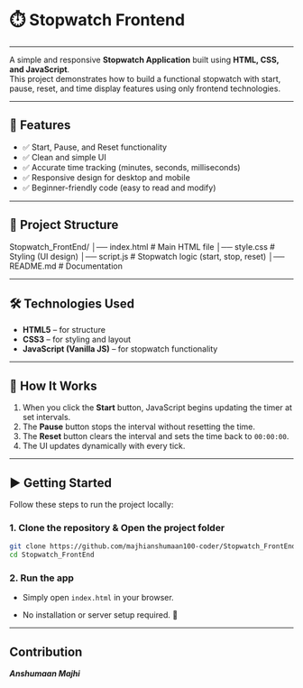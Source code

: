 # ⏱️ Stopwatch Frontend 

----------------------------------------------

A simple and responsive **Stopwatch Application** built using **HTML, CSS, and JavaScript**.  
This project demonstrates how to build a functional stopwatch with start, pause, reset, and time display features using only frontend technologies.

---

## 🚀 Features

- ✅ Start, Pause, and Reset functionality  
- ✅ Clean and simple UI  
- ✅ Accurate time tracking (minutes, seconds, milliseconds)  
- ✅ Responsive design for desktop and mobile  
- ✅ Beginner-friendly code (easy to read and modify)  

---

## 📂 Project Structure

Stopwatch_FrontEnd/
│── index.html # Main HTML file
│── style.css # Styling (UI design)
│── script.js # Stopwatch logic (start, stop, reset)
│── README.md # Documentation


---

## 🛠️ Technologies Used

- **HTML5** – for structure  
- **CSS3** – for styling and layout  
- **JavaScript (Vanilla JS)** – for stopwatch functionality  

---

## 📖 How It Works

1. When you click the **Start** button, JavaScript begins updating the timer at set intervals.  
2. The **Pause** button stops the interval without resetting the time.  
3. The **Reset** button clears the interval and sets the time back to `00:00:00`.  
4. The UI updates dynamically with every tick.  

---

## ▶️ Getting Started

Follow these steps to run the project locally:

### 1. Clone the repository & Open the project folder
```bash
git clone https://github.com/majhianshumaan100-coder/Stopwatch_FrontEnd.git
cd Stopwatch_FrontEnd
```
### 2. Run the app

- Simply open ```index.html``` in your browser.

- No installation or server setup required. 🎉

--------------------------------------

## Contribution

***Anshumaan Majhi***
